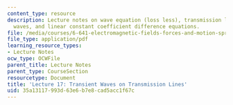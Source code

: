```yaml
---
content_type: resource
description: Lecture notes on wave equation (loss less), transmission line transient
  waves, and linear constant coefficient difference equations.
file: /media/courses/6-641-electromagnetic-fields-forces-and-motion-spring-2009/35a13117993d63e6b7e8cad5acc1f67c_MIT6_641s09_lec17.pdf
file_type: application/pdf
learning_resource_types:
- Lecture Notes
ocw_type: OCWFile
parent_title: Lecture Notes
parent_type: CourseSection
resourcetype: Document
title: 'Lecture 17: Transient Waves on Transmission Lines'
uid: 35a13117-993d-63e6-b7e8-cad5acc1f67c
---
```


